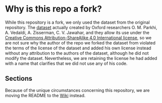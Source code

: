 # Why is this repo a fork?
While this repository is a fork, we only used the dataset from the original repository.
The [dataset](https://www.robots.ox.ac.uk/~vgg/data/pets/) actually created by Oxford researchers O. M. Parkhi, A. Vedaldi, A. Zisserman, C. V. Jawahar,
and they allow its use under the [Creative Commons Attribution-ShareAlike 4.0 International license](https://creativecommons.org/licenses/by-sa/4.0/),
so we are not sure why the author of the repo we forked the dataset from violated the terms of the license of the dataset
and added his own license instead without any attribution to the authors of the dataset, although he did not modify the dataset.
Nevertheless, we are retaining the license he had added with a name that clarifies that we did not use any of his code.


## Sections
Because of the unique circumstances concerning this repository, 
we are moving the README to the [Wiki](https://github.com/jand271/Oxford-IIIT-Pets-Pytorch-JA/wiki) instead.
